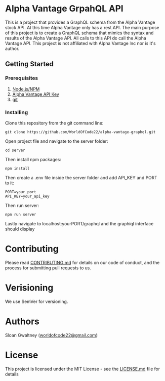 # Alpha Vantage GrpahQL API
This is a project that provides a GraphQL schema from the Alpha Vantage stock API. At this time Alpha Vantage only has a rest API. The main purpose of this project is to create a GraphQL schema that mimics the syntax and results of the Alpha Vantage API. All calls to this API do call the Alpha Vantage API. This project is not affiliated with Alpha Vantage Inc nor is it's author.
## Getting Started
### Prerequisites
1. [Node.js/NPM](https://nodejs.org/en/)
2. [Alpha Vantage API Key](https://www.alphavantage.co/support/#api-key)
3. [git](https://git-scm.com/)
### Installing
Clone this repository from the git command line:
```
git clone https://github.com/WorldOfCode22/alpha-vantage-graphql.git
```
Open project file and navigate to the server folder:
```
cd server
```
Then install npm packages:
```
npm install
```
Then create a .env file inside the server folder and add API_KEY and PORT to it:
```
PORT=your_port
API_KEY=your_api_key
```
Then run server:
```
npm run server
```
Lastly navigate to localhost:yourPORT/graphql and the graphiql interface should display
# Contributing
Please read [CONTRIBUTING.md](https://github.com/WorldOfCode22/alpha-vantage-graphql/blob/master/CONTRIBUTING.md) for details on our code of conduct, and the process for submitting pull requests to us.
# Verisioning
We use SemVer for versioning.
# Authors
Sloan Gwaltney (worldofcode22@gmail.com)
# License
This project is licensed under the MIT License - see the [LICENSE.md](https://github.com/WorldOfCode22/alpha-vantage-graphql/blob/master/LICENSE.md) file for details
